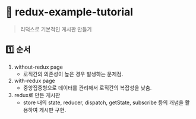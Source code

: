 # :art: redux-example-tutorial
> 리덕스로 기본적인 게시판 만들기 
    
    
## :one: 순서

1. without-redux page
   - 로직간의 의존성이 높은 경우 발생하는 문제점.
2. with-redux page
   - 중앙집중형으로 데이터를 관리해서 로직간의 복잡성을 낮춤.
3. redux로 만든 게시판
   - store 내의 state, reducer, dispatch, getState, subscribe 등의 개념을 활용하여 게시판 구현.
